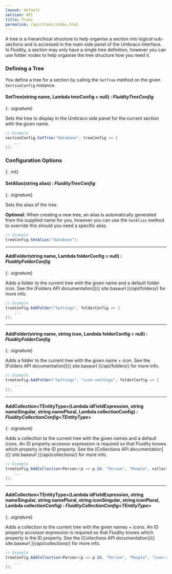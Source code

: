 ```yaml
---
layout: default
section: API
title: Trees
permalink: /api/trees/index.html
---
```


A tree is a hierarchical structure to help organise a section into logical sub-sections and is accessed in the main side panel of the Umbraco interface. In Fluidity, a section may only have a single tree definition, however you can use folder nodes to help organise the tree structure how you need it.

### Defining a Tree

You define a tree for a section by calling the `SetTree` method on the given `SectionConfig` instance.

#### SetTree(string name, Lambda treeConfig = null) *: FluidityTreeConfig*
{: .signature}

Sets the tree to display in the Umbraco side panel for the current section with the given name. 

````csharp
// Example
sectionConfig.SetTree("Database", treeConfig => {
    ...
});
````

### Configuration Options
{: .mt}

#### SetAlias(string alias) *: FluidityTreeConfig*
{: .signature}

Sets the alias of the tree.  

**Optional:** When creating a new tree, an alias is automatically generated from the supplied name for you, however you can use the `SetAlias` method to override this should you need a specific alias.

````csharp
// Example
treeConfig.SetAlias("database");
````

---

#### AddFolder(string name, Lambda folderConfig = null) *: FluidityFolderConfig*
{: .signature}

Adds a folder to the current tree with the given name and a default folder icon. See the [Folders API documentation]({{ site.baseurl }}/api/folders/) for more info.

````csharp
// Example
treeConfig.AddFolder("Settings", folderConfig => {
    ...
});
````

---

#### AddFolder(string name, string icon, Lambda folderConfig = null) *: FluidityFolderConfig*
{: .signature}

Adds a folder to the current tree with the given name + icon. See the [Folders API documentation]({{ site.baseurl }}/api/folders/) for more info.

````csharp
// Example
treeConfig.AddFolder("Settings", "icon-settings", folderConfig => {
    ...
});
````

---

#### AddCollection&lt;TEntityType&gt;(Lambda idFieldExpression, string nameSingular, string namePlural, Lambda collectionConfig) *: FluidityCollectionConfig&lt;TEntityType&gt;*
{: .signature}

Adds a collection to the current tree with the given names and a default icons. An ID property accessor expression is required so that Fluidity knows which property is the ID property. See the [Collections API documentation]({{ site.baseurl }}/api/collections/) for more info.

````csharp
// Example
treeConfig.AddCollection<Person>(p => p.Id, "Person", "People", collectionConfig => {
    ...
});
````

---

#### AddCollection&lt;TEntityType&gt;(Lambda idFieldExpression, string nameSingular, string namePlural, string iconSingular, string iconPlural, Lambda collectionConfig) *: FluidityCollectionConfig&lt;TEntityType>*
{: .signature}

Adds a collection to the current tree with the given names + icons. An ID property accessor expression is required so that Fluidity knows which property is the ID property. See the [Collections API documentation]({{ site.baseurl }}/api/collections/) for more info.

````csharp
// Example
treeConfig.AddCollection<Person>(p => p.Id, "Person", "People", "icon-umb-users", "icon-umb-users", collectionConfig => {
    ...
});
````
